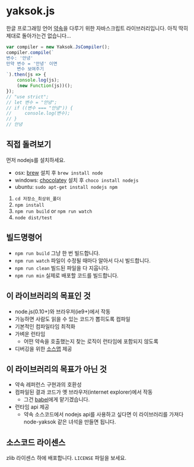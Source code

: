 # yaksok.js
한글 프로그래밍 언어 [약속](http://yaksok.org/)을 다루기 위한 자바스크립트 라이브러리입니다.
아직 딱히 제대로 돌아가는건 없습니다...


```js
var compiler = new Yaksok.JsCompiler();
compiler.compile(`
변수: '안녕'
만약 변수 = '안녕' 이면
    변수 보여주기
`).then(js => {
    console.log(js);
    (new Function(js))();
});
// "use strict";
// let 변수 = "안녕";
// if ((변수 === "안녕")) {
//     console.log(변수);
// }
// 안녕
```

## 직접 돌려보기

먼저 nodejs를 설치하세요.

* osx: [brew](http://brew.sh/) 설치 후 `brew install node`
* windows: [chocolatey](https://chocolatey.org/) 설치 후 `choco install nodejs`
* ubuntu: `sudo apt-get install nodejs npm`

1. `cd 저장소_최상위_폴더`
2. `npm install`
3. `npm run build` or `npm run watch`
4. `node dist/test`

## 빌드명령어

* `npm run build` 그냥 한 번 빌드합니다.
* `npm run watch` 파일이 수정될 때마다 알아서 다시 빌드합니다.
* `npm run clean` 빌드된 파일을 다 지웁니다.
* `npm run min` 실제로 배포할 코드를 빌드합니다.


## 이 라이브러리의 목표인 것
* node.js(0.10+)와 브라우저(ie9+)에서 작동
* 가능하면 사람도 읽을 수 있는 코드가 뽑히도록 컴파일
* 기본적인 컴파일타임 최적화
* 가벼운 런타임
    * 어떤 약속을 호출했는지 찾는 로직이 런타임에 포함되지 않도록
* 디버깅을 위한 [소스맵](https://github.com/mozilla/source-map/) 제공


## 이 라이브러리의 목표가 아닌 것
* 약속 레퍼런스 구현과의 호환성
* 컴파일된 결과 코드가 옛 브라우저(internet explorer)에서 작동
    * 그건 [babel](http://babeljs.io/)에게 맡기겠습니다.
* 런타임 api 제공
    * 약속 소스코드에서 nodejs api를 사용하고 싶다면 이 라이브러리를 가져다 node-yaksok 같은 녀석을 만들면 됩니다.


## 소스코드 라이센스
zlib 라이센스 하에 배포합니다. `LICENSE` 파일을 보세요.
